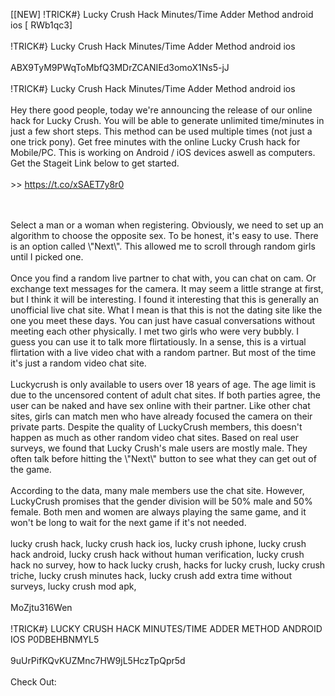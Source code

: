 [[NEW] !TRICK#} Lucky Crush Hack Minutes/Time Adder Method android ios [ RWb1qc3]
<br>
<br>!TRICK#} Lucky Crush Hack Minutes/Time Adder Method android ios
<br>
<br>ABX9TyM9PWqToMbfQ3MDrZCANIEd3omoX1Ns5-jJ
<br>
<br>!TRICK#} Lucky Crush Hack Minutes/Time Adder Method android ios
<br>
<br>Hey there good people, today we're announcing the release of our online hack for Lucky Crush. You will be able to generate unlimited time/minutes in just a few short steps. This method can be used multiple times (not just a one trick pony). Get free minutes with the online Lucky Crush hack for Mobile/PC. This is working on Android / iOS devices aswell as computers. Get the Stageit Link below to get started. 
<br>
<br> >>  https://t.co/xSAET7y8r0

<br>
<br>Select a man or a woman when registering. Obviously, we need to set up an algorithm to choose the opposite sex. To be honest, it's easy to use. There is an option called \"Next\". This allowed me to scroll through random girls until I picked one. 
<br>
<br>Once you find a random live partner to chat with, you can chat on cam. Or exchange text messages for the camera. It may seem a little strange at first, but I think it will be interesting. I found it interesting that this is generally an unofficial live chat site. What I mean is that this is not the dating site like the one you meet these days. You can just have casual conversations without meeting each other physically. I met two girls who were very bubbly. I guess you can use it to talk more flirtatiously. In a sense, this is a virtual flirtation with a live video chat with a random partner. But most of the time it's just a random video chat site. 
<br>
<br>Luckycrush is only available to users over 18 years of age. The age limit is due to the uncensored content of adult chat sites. If both parties agree, the user can be naked and have sex online with their partner. Like other chat sites, girls can match men who have already focused the camera on their private parts. Despite the quality of LuckyCrush members, this doesn't happen as much as other random video chat sites. Based on real user surveys, we found that Lucky Crush's male users are mostly male. They often talk before hitting the \"Next\" button to see what they can get out of the game. 
<br>
<br>According to the data, many male members use the chat site. However, LuckyCrush promises that the gender division will be 50% male and 50% female. Both men and women are always playing the same game, and it won't be long to wait for the next game if it's not needed. 
<br>
<br>lucky crush hack, lucky crush hack ios, lucky crush iphone, lucky crush hack android, lucky crush hack without human verification, lucky crush hack no survey, how to hack lucky crush, hacks for lucky crush, lucky crush triche, lucky crush minutes hack, lucky crush add extra time without surveys, lucky crush mod apk,
<br>
<br>MoZjtu316Wen
<br>
<br>!TRICK#} LUCKY CRUSH HACK MINUTES/TIME ADDER METHOD ANDROID IOS P0DBEHBNMYL5
<br>
<br>9uUrPifKQvKUZMnc7HW9jL5HczTpQpr5d
<br>
<br>Check Out: 

<br>
